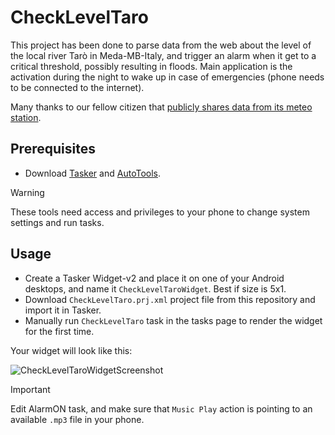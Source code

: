 # CheckLevelTaro

This project has been done to parse data from the web about the level of the local river Tarò in Meda-MB-Italy, and trigger an alarm when it get to a critical threshold, possibly resulting in floods.
Main application is the activation during the night to wake up in case of emergencies (phone needs to be connected to the internet).

Many thanks to our fellow citizen that [publicly shares data from its meteo station](https://www.stefanocolombo.com/public/meteo/webtaro.php).

## Prerequisites
+ Download [Tasker](https://play.google.com/store/apps/details?id=net.dinglisch.android.taskerm&hl=it) and [AutoTools](https://play.google.com/store/search?q=autotools&c=apps&hl=it).
> [!WARNING]
> These tools need access and privileges to your phone to change system settings and run tasks.

## Usage
+ Create a Tasker Widget-v2 and place it on one of your Android desktops, and name it `CheckLevelTaroWidget`. Best if size is 5x1.
+ Download `CheckLevelTaro.prj.xml` project file from this repository and import it in Tasker.
+ Manually run `CheckLevelTaro` task in the tasks page to render the widget for the first time.

Your widget will look like this:

![CheckLevelTaroWidgetScreenshot]()

> [!IMPORTANT]
> Edit AlarmON task, and make sure that `Music Play` action is pointing to an available `.mp3` file in your phone.
